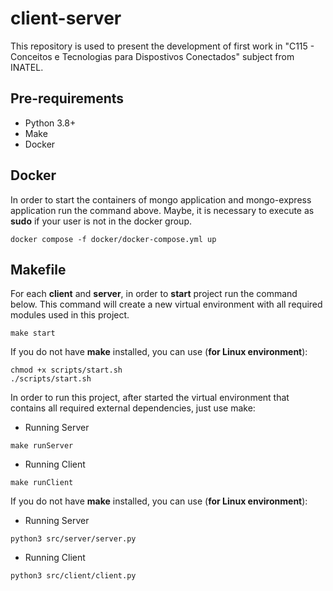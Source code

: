 # client-server

This repository is used to present the development of first work in "C115 - Conceitos e Tecnologias para Dispostivos Conectados" subject from INATEL.

## **Pre-requirements**
*   Python 3.8+
*   Make
*   Docker

## **Docker**
In order to start the containers of mongo application and mongo-express application run the command above. Maybe, it is necessary to execute as **sudo** if your user is not in the docker group.

```shell
docker compose -f docker/docker-compose.yml up
```

## **Makefile**
For each **client** and **server**, in order to **start** project run the command below. This command will create a new virtual environment with all required modules used in this project.

```shell
make start
```

If you do not have **make** installed, you can use (**for Linux environment**):

```shell
chmod +x scripts/start.sh
./scripts/start.sh
```

In order to run this project, after started the virtual environment that contains all required external dependencies, just use make:

*   Running Server
```shell
make runServer
```

*   Running Client
```shell
make runClient
```

If you do not have **make** installed, you can use (**for Linux environment**):

*   Running Server
```shell
python3 src/server/server.py
```

*   Running Client
```shell
python3 src/client/client.py
```
